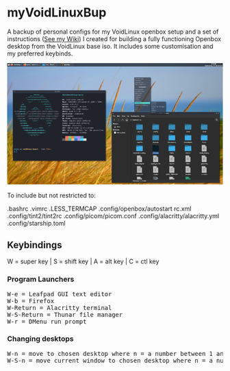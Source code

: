 # myVoidLinuxBup
A backup of personal configs for my VoidLinux openbox setup and a set of instructions (<a href="https://github.com/testpilotuk/myVoidLinuxBup/wiki">See my Wiki</a>) I created for building a fully functioning Openbox desktop from the VoidLinux base iso. It includes some customisation and my preferred keybinds.

<img src="images/testpilotuk-openbox-desktop.png">

To include but not restricted to:

.bashrc
.vimrc
.LESS_TERMCAP
.config/openbox/autostart rc.xml
.config/tint2/tint2rc
.config/picom/picom.conf
.config/alacritty/alacritty.yml
.config/starship.toml

## Keybindings
W = super key | S = shift key | A = alt key | C = ctl key

### Program Launchers
<pre>
W-e = Leafpad GUI text editor
W-b = Firefox
W-Return = Alacritty terminal
W-S-Return = Thunar file manager
W-r = DMenu run prompt</pre>

### Changing desktops
<pre>
W-n = move to chosen desktop where n = a number between 1 and 4
W-S-n = move current window to chosen desktop where n = a number between 1 and 4</pre>
